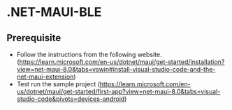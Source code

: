 # .NET-MAUI-BLE

## Prerequisite
- Follow the instructions from the following website. (https://learn.microsoft.com/en-us/dotnet/maui/get-started/installation?view=net-maui-8.0&tabs=vswin#install-visual-studio-code-and-the-net-maui-extension)
- Test run the sample project (https://learn.microsoft.com/en-us/dotnet/maui/get-started/first-app?view=net-maui-8.0&tabs=visual-studio-code&pivots=devices-android)
